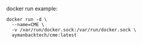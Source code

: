 docker run example:
```
docker run -d \
  --name=CME \
  -v /var/run/docker.sock:/var/run/docker.sock \
  aymanbacktech/cme:latest
```